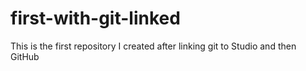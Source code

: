 # first-with-git-linked
This is the first repository I created after linking git to Studio and then GitHub
